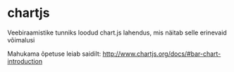 # chartjs

Veebiraamistike tunniks loodud chart.js lahendus, mis näitab selle erinevaid võimalusi

Mahukama õpetuse leiab saidilt: http://www.chartjs.org/docs/#bar-chart-introduction

